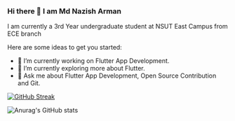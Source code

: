 ### Hi there 👋 I am Md Nazish Arman

I am currently a 3rd Year undergraduate student at NSUT East Campus from ECE branch

Here are some ideas to get you started:

- 🔭 I’m currently working on Flutter App Development.
- 🌱 I’m currently exploring more about Flutter.
- 💬 Ask me about Flutter App Development, Open Source Contribution and Git.

[![GitHub Streak](http://github-readme-streak-stats.herokuapp.com?user=mdnazisharman2803&theme=neon-dark&date_format=j%20M%5B%20Y%5D)](https://git.io/streak-stats)

![Anurag's GitHub stats](https://github-readme-stats.vercel.app/api?username=mdnazisharman2803&theme=monokai&show_icons=true)
